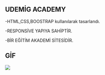 ## UDEMİG ACADEMY

-HTML,CSS,BOOSTRAP kullanılarak tasarlandı.

-RESPONSİVE YAPIYA SAHİPTİR.

-BİR EĞİTİM AKADEMİ SİTESİDİR.

## GİF

<img src= "SCREEN (2).gif">
